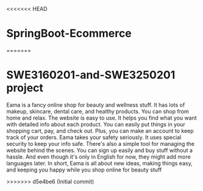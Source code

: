 <<<<<<< HEAD
# SpringBoot-Ecommerce
=======
<h1> 
SWE3160201-and-SWE3250201 project</h1>
<p>Eama is a fancy online shop for beauty and wellness stuff. It has lots of makeup, skincare, dental care, and healthy products. You can shop from home and relax.
The website is easy to use. It helps you find what you want with detailed info about each product. You can easily put things in your shopping cart, pay, and check out. Plus, you can make an account to keep track of your orders.
Eama takes your safety seriously. It uses special security to keep your info safe. There's also a simple tool for managing the website behind the scenes.
You can sign up easily and buy stuff without a hassle. And even though it's only in English for now, they might add more languages later.
In short, Eama is all about new ideas, making things easy, and keeping you happy while you shop online for beauty stuff
</p>
>>>>>>> d5e4be6 (Initial commit)
